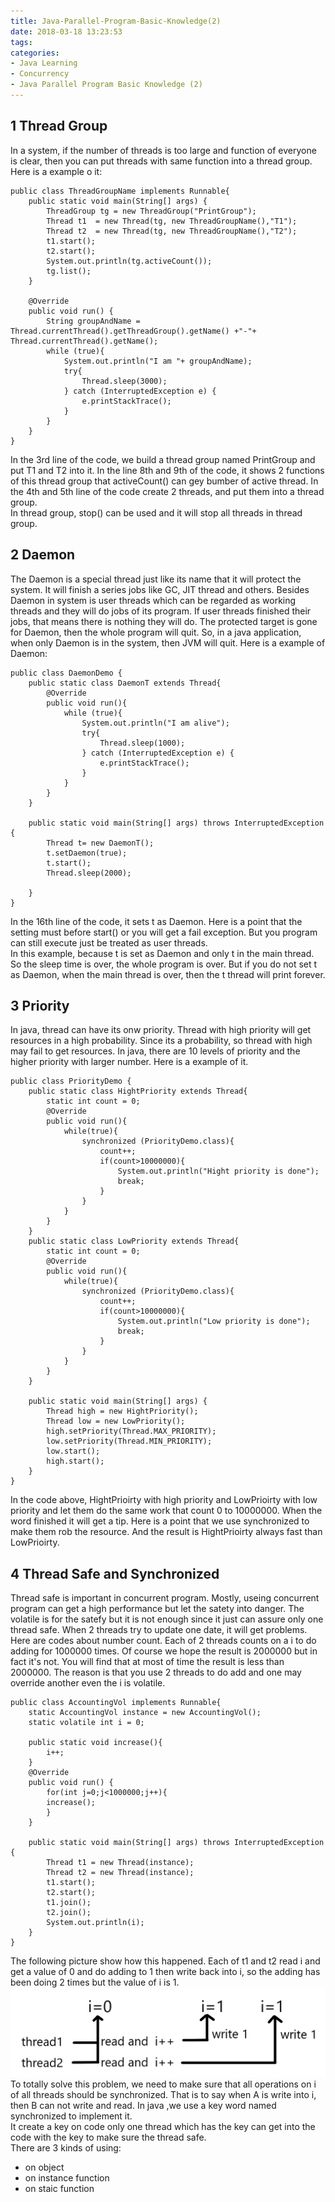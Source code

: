 ```yaml
---
title: Java-Parallel-Program-Basic-Knowledge(2)
date: 2018-03-18 13:23:53
tags:
categories:
- Java Learning
- Concurrency
- Java Parallel Program Basic Knowledge (2)
---
```


## 1 Thread Group
In a system, if the number of threads is too large and function of everyone is clear, then you can put threads with same function into a thread group. Here is a example o it:

	public class ThreadGroupName implements Runnable{
	    public static void main(String[] args) {
	        ThreadGroup tg = new ThreadGroup("PrintGroup");
	        Thread t1  = new Thread(tg, new ThreadGroupName(),"T1");
	        Thread t2  = new Thread(tg, new ThreadGroupName(),"T2");
	        t1.start();
	        t2.start();
	        System.out.println(tg.activeCount());
	        tg.list();
	    }
	
	    @Override
	    public void run() {
	        String groupAndName = Thread.currentThread().getThreadGroup().getName() +"-"+ Thread.currentThread().getName();
	        while (true){
	            System.out.println("I am "+ groupAndName);
	            try{
	                Thread.sleep(3000);
	            } catch (InterruptedException e) {
	                e.printStackTrace();
	            }
	        }
	    }
	}

In the 3rd line of the code, we build a thread group named PrintGroup and put T1 and T2 into it. In the line 8th and 9th of the code, it shows 2 functions of this thread group that activeCount() can gey bumber of active thread. In the 4th and 5th line of the code create 2 threads, and put them into a thread group.<br>
In thread group, stop() can be used and it will stop all threads in thread group.<br>

## 2 Daemon
The Daemon is a special thread just like its name that it will protect the system. It will finish a series jobs like GC, JIT thread and others. Besides Daemon in system is user threads which can be regarded as working threads and they will do jobs of its program. If user threads  finished their jobs, that means there is nothing they will do. The protected target is gone for Daemon, then the whole program will quit. So, in a java application, when only Daemon is in the system, then JVM will quit. Here is a example of Daemon:

	public class DaemonDemo {
	    public static class DaemonT extends Thread{
	        @Override
	        public void run(){
	            while (true){
	                System.out.println("I am alive");
	                try{
	                    Thread.sleep(1000);
	                } catch (InterruptedException e) {
	                    e.printStackTrace();
	                }
	            }
	        }
	    }
	
	    public static void main(String[] args) throws InterruptedException {
	        Thread t= new DaemonT();
	        t.setDaemon(true);
	        t.start();
	        Thread.sleep(2000);
	
	    }
	}

In the 16th line of the code, it sets t as Daemon. Here is a point that the setting must before start() or you will get a fail exception. But you program can still execute just be treated as user threads.<br>
In this example, because t is set as Daemon and only t in the main thread. So the sleep time is over, the whole program is over. But if you do not set t as Daemon, when the main thread is over, then the t thread will print forever. 

## 3 Priority
In java, thread can have its onw priority. Thread with high priority will get resources in a high probability. Since its a probability, so thread with high may fail to get resources. In java, there are 10 levels of priority and the higher priority with larger number. Here is a example of it.

	public class PriorityDemo {
	    public static class HightPriority extends Thread{
	        static int count = 0;
	        @Override
	        public void run(){
	            while(true){
	                synchronized (PriorityDemo.class){
	                    count++;
	                    if(count>10000000){
	                        System.out.println("Hight priority is done");
	                        break;
	                    }
	                }
	            }
	        }
	    }
	    public static class LowPriority extends Thread{
	        static int count = 0;
	        @Override
	        public void run(){
	            while(true){
	                synchronized (PriorityDemo.class){
	                    count++;
	                    if(count>10000000){
	                        System.out.println("Low priority is done");
	                        break;
	                    }
	                }
	            }
	        }
	    }
	
	    public static void main(String[] args) {
	        Thread high = new HightPriority();
	        Thread low = new LowPriority();
	        high.setPriority(Thread.MAX_PRIORITY);
	        low.setPriority(Thread.MIN_PRIORITY);
	        low.start();
	        high.start();
	    }
	}

In the code above, HightPrioirty with high priority and LowPrioirty with low priority and let them do the same work that count 0 to 10000000. When the word finished it will get a tip. Here is a point that we use synchronized to make them rob the resource. And the result is HightPrioirty  always fast than LowPrioirty.

## 4 Thread Safe and Synchronized
Thread safe is important in concurrent program. Mostly, useing concurrent program can get a high performance but let the satety into danger. The volatile is for the satefy but it is not enough since it just can assure only one thread safe. When 2 threads try to update one date, it will get problems.<br>
Here are codes about number count. Each of 2 threads counts on a i to do adding for 1000000 times. Of course we hope the result is 2000000 but in fact it's not. You will find that at most of time the result is less than 2000000. The reason is that you use 2 threads to do add and one may override another even the i is volatile. 

	public class AccountingVol implements Runnable{
	    static AccountingVol instance = new AccountingVol();
	    static volatile int i = 0;
	
	    public static void increase(){
	        i++;
	    }
	    @Override
	    public void run() {
	        for(int j=0;j<1000000;j++){
	        increase();
	        }
	    }
	
	    public static void main(String[] args) throws InterruptedException {
	        Thread t1 = new Thread(instance);
	        Thread t2 = new Thread(instance);
	        t1.start();
	        t2.start();
	        t1.join();
	        t2.join();
	        System.out.println(i);
	    }
	}

The following picture show how this happened. Each of t1 and t2 read i and get a value of 0 and do adding to 1 then write back into i, so the adding has been doing 2 times but the value of i is 1.
![](Concurrency-Java-Parallel-Program-Basic-Knowledge2/1.png) 
To totally solve this problem, we need to make sure that all operations on i of all threads should be synchronized. That is to say when A is write into i, then B can not write and read. In java ,we use a key word named synchronized to implement it.<br>
It create a key on code only one thread which has the key can get into the code with the key to make sure the thread safe.<br>
There are 3 kinds of using:

- on object
- on instance function
- on staic function


  